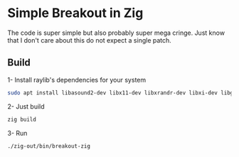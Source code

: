 # Simple Breakout in Zig

The code is super simple but also probably super mega cringe. Just know that I don't care about this do not expect a single patch.

## Build

1- Install raylib's dependencies for your system

```bash
sudo apt install libasound2-dev libx11-dev libxrandr-dev libxi-dev libgl1-mesa-dev libglu1-mesa-dev libxcursor-dev libxinerama-dev libwayland-dev libxkbcommon-dev
```

2- Just build
```bash
zig build
```

3- Run
```bash
./zig-out/bin/breakout-zig
```
